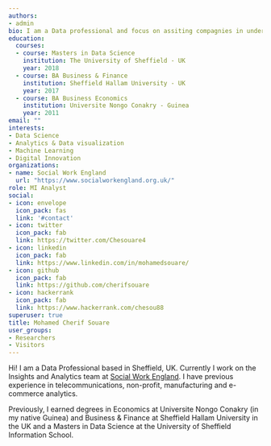 ```yaml
---
authors:
- admin
bio: I am a Data professional and focus on assiting compagnies in understanding business performance and making real-time decisions.
education:
  courses:
  - course: Masters in Data Science
    institution: The University of Sheffield - UK
    year: 2018
  - course: BA Business & Finance
    institution: Sheffield Hallam University - UK
    year: 2017
  - course: BA Business Economics
    institution: Universite Nongo Conakry - Guinea
    year: 2011
email: ""
interests:
- Data Science
- Analytics & Data visualization
- Machine Learning
- Digital Innovation
organizations:
- name: Social Work England
  url: "https://www.socialworkengland.org.uk/"
role: MI Analyst
social:
- icon: envelope
  icon_pack: fas
  link: '#contact'
- icon: twitter
  icon_pack: fab
  link: https://twitter.com/Chesouare4
- icon: linkedin
  icon_pack: fab
  link: https://www.linkedin.com/in/mohamedsouare/
- icon: github
  icon_pack: fab
  link: https://github.com/cherifsouare
- icon: hackerrank
  icon_pack: fab
  link: https://www.hackerrank.com/chesou88
superuser: true
title: Mohamed Cherif Souare
user_groups:
- Researchers
- Visitors
---
```


Hi! I am a Data Professional based in Sheffield, UK. Currently I work on the Insights and Analytics team at [Social Work England](https://www.socialworkengland.org.uk/). I have previous experience in telecommunications, non-profit, manufacturing and e-commerce analytics. 

Previously, I earned degrees in Economics at Universite Nongo Conakry (in my native Guinea) and Business & Finance at Sheffield Hallam University in the UK and a Masters in Data Science at the University of Sheffield Information School.
